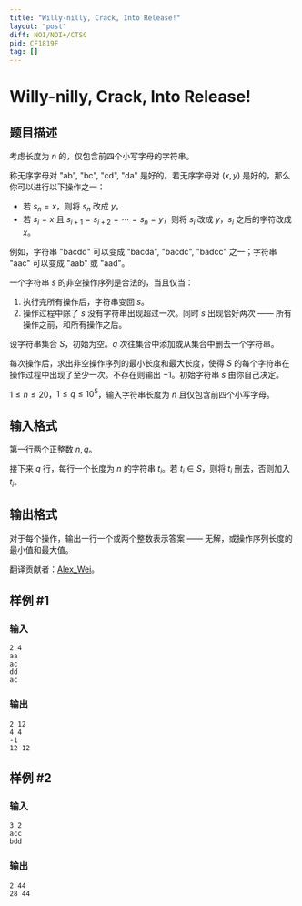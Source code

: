 ```yaml
---
title: "Willy-nilly, Crack, Into Release!"
layout: "post"
diff: NOI/NOI+/CTSC
pid: CF1819F
tag: []
---
```


# Willy-nilly, Crack, Into Release!

## 题目描述

考虑长度为 $n$ 的，仅包含前四个小写字母的字符串。

称无序字母对 "ab", "bc", "cd", "da" 是好的。若无序字母对 $(x, y)$ 是好的，那么你可以进行以下操作之一：

- 若 $s_n = x$，则将 $s_n$ 改成 $y$。
- 若 $s_i = x$ 且 $s_{i + 1} = s_{i + 2} = \cdots = s_n = y$，则将 $s_i$ 改成 $y$，$s_i$ 之后的字符改成 $x$。

例如，字符串 "bacdd" 可以变成 "bacda", "bacdc", "badcc" 之一；字符串 "aac" 可以变成 "aab" 或 "aad"。

一个字符串 $s$ 的非空操作序列是合法的，当且仅当：

1. 执行完所有操作后，字符串变回 $s$。
2. 操作过程中除了 $s$ 没有字符串出现超过一次。同时 $s$ 出现恰好两次 —— 所有操作之前，和所有操作之后。

设字符串集合 $S$，初始为空。$q$ 次往集合中添加或从集合中删去一个字符串。

每次操作后，求出非空操作序列的最小长度和最大长度，使得 $S$ 的每个字符串在操作过程中出现了至少一次。不存在则输出 $-1$。初始字符串 $s$ 由你自己决定。

$1\leq n\leq 20$，$1\leq q\leq 10 ^ 5$，输入字符串长度为 $n$ 且仅包含前四个小写字母。

## 输入格式

第一行两个正整数 $n, q$。

接下来 $q$ 行，每行一个长度为 $n$ 的字符串 $t_i$。若 $t_i\in S$，则将 $t_i$ 删去，否则加入 $t_i$。

## 输出格式

对于每个操作，输出一行一个或两个整数表示答案 —— 无解，或操作序列长度的最小值和最大值。

翻译贡献者：[Alex_Wei](https://www.luogu.com.cn/user/123294)。

## 样例 #1

### 输入

```
2 4
aa
ac
dd
ac
```

### 输出

```
2 12
4 4
-1
12 12
```

## 样例 #2

### 输入

```
3 2
acc
bdd
```

### 输出

```
2 44
28 44
```

